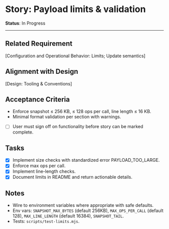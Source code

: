 # Story: Payload limits & validation

**Status**: In Progress

---

## Related Requirement

[Configuration and Operational Behavior: Limits; Update semantics]

## Alignment with Design

[Design: Tooling & Conventions]

## Acceptance Criteria

- Enforce snapshot ≤ 256 KB, ≤ 128 ops per call, line length ≤ 16 KB.
- Minimal format validation per section with warnings.
- [ ] User must sign off on functionality before story can be marked complete.

## Tasks

- [x] Implement size checks with standardized error PAYLOAD_TOO_LARGE.
- [x] Enforce max ops per call.
- [x] Implement line-length checks.
- [x] Document limits in README and return actionable details.

## Notes

- Wire to environment variables where appropriate with safe defaults.
- Env vars: `SNAPSHOT_MAX_BYTES` (default 256KB), `MAX_OPS_PER_CALL` (default 128), `MAX_LINE_LENGTH` (default 16384), `SNAPSHOT_TAIL`.
- Tests: `scripts/test-limits.mjs`.
